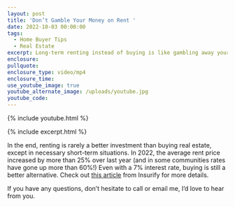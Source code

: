 ```yaml
---
layout: post
title: 'Don’t Gamble Your Money on Rent '
date: 2022-10-03 00:00:00
tags:
  - Home Buyer Tips
  - Real Estate
excerpt: Long-term renting instead of buying is like gambling away your money.
enclosure:
pullquote:
enclosure_type: video/mp4
enclosure_time:
use_youtube_image: true
youtube_alternate_image: /uploads/youtube.jpg
youtube_code:
---
```

{% include youtube.html %}

{% include excerpt.html %}

In the end, renting is rarely a better investment than buying real estate, except in necessary short-term situations. In 2022, the average rent price increased by more than 25% over last year (and in some communities rates have gone up more than 60%\!) Even with a 7% interest rate, buying is still a better alternative. Check out [this article](https://insurify.com/insights/cities-rising-rents-2022/) from Insurify for more details.&nbsp;

If you have any questions, don’t hesitate to call or email me, I’d love to hear from you.